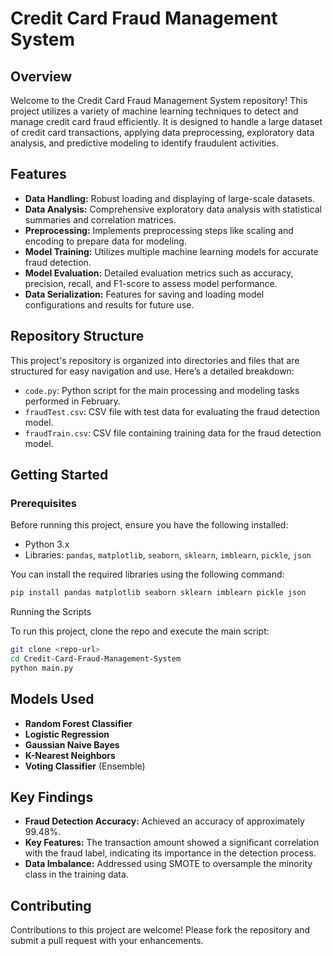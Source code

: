 # Credit Card Fraud Management System

## Overview

Welcome to the Credit Card Fraud Management System repository! This project utilizes a variety of machine learning techniques to detect and manage credit card fraud efficiently. It is designed to handle a large dataset of credit card transactions, applying data preprocessing, exploratory data analysis, and predictive modeling to identify fraudulent activities.

## Features

- **Data Handling:** Robust loading and displaying of large-scale datasets.
- **Data Analysis:** Comprehensive exploratory data analysis with statistical summaries and correlation matrices.
- **Preprocessing:** Implements preprocessing steps like scaling and encoding to prepare data for modeling.
- **Model Training:** Utilizes multiple machine learning models for accurate fraud detection.
- **Model Evaluation:** Detailed evaluation metrics such as accuracy, precision, recall, and F1-score to assess model performance.
- **Data Serialization:** Features for saving and loading model configurations and results for future use.

## Repository Structure

This project's repository is organized into directories and files that are structured for easy navigation and use. Here’s a detailed breakdown:

  - `code.py`: Python script for the main processing and modeling tasks performed in February.
  - `fraudTest.csv`: CSV file with test data for evaluating the fraud detection model.
  - `fraudTrain.csv`: CSV file containing training data for the fraud detection model.

## Getting Started

### Prerequisites

Before running this project, ensure you have the following installed:
- Python 3.x
- Libraries: `pandas`, `matplotlib`, `seaborn`, `sklearn`, `imblearn`, `pickle`, `json`

You can install the required libraries using the following command:

```bash
pip install pandas matplotlib seaborn sklearn imblearn pickle json
```

Running the Scripts

To run this project, clone the repo and execute the main script:

```bash
git clone <repo-url>
cd Credit-Card-Fraud-Management-System
python main.py
```

## Models Used

- **Random Forest Classifier**
- **Logistic Regression**
- **Gaussian Naive Bayes**
- **K-Nearest Neighbors**
- **Voting Classifier** (Ensemble)

## Key Findings

- **Fraud Detection Accuracy:** Achieved an accuracy of approximately 99.48%.
- **Key Features:** The transaction amount showed a significant correlation with the fraud label, indicating its importance in the detection process.
- **Data Imbalance:** Addressed using SMOTE to oversample the minority class in the training data.

## Contributing

Contributions to this project are welcome! Please fork the repository and submit a pull request with your enhancements.
